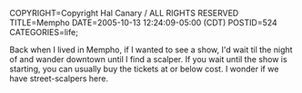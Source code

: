 COPYRIGHT=Copyright Hal Canary / ALL RIGHTS RESERVED
TITLE=Mempho
DATE=2005-10-13 12:24:09-05:00 (CDT)
POSTID=524
CATEGORIES=life;

Back when I lived in Mempho, if I wanted to see a show, I'd wait til the night of and wander downtown until I find a scalper. If you wait until the show is starting, you can usually buy the tickets at or below cost. I wonder if we have street-scalpers here.

